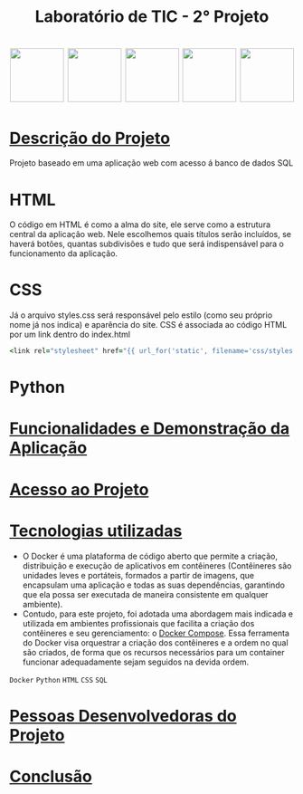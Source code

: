 # <h1 align="center"> Laboratório de TIC - 2° Projeto </h1>
<h1 align="center"> 
     <img src="https://cdn.jsdelivr.net/gh/devicons/devicon@latest/icons/docker/docker-original-wordmark.svg" height="95" width="95" />
     <img src="https://cdn.jsdelivr.net/gh/devicons/devicon@latest/icons/html5/html5-original-wordmark.svg" height="95" width="95" /> 
     <img src="https://cdn.jsdelivr.net/gh/devicons/devicon@latest/icons/python/python-original-wordmark.svg" height="95" width="95" /> 
     <img src="https://cdn.jsdelivr.net/gh/devicons/devicon@latest/icons/css3/css3-original-wordmark.svg" height="95" width="95" /> 
      <img src="https://cdn.jsdelivr.net/gh/devicons/devicon@latest/icons/postgresql/postgresql-plain-wordmark.svg" height="95" width="95" />
</h1>

 # [Descrição do Projeto](#descrição-do-projeto)
 
  Projeto baseado em uma aplicação web com acesso á banco de dados SQL 

# HTML 
O código em HTML é como a alma do site, ele serve como a estrutura central da aplicação web.
Nele escolhemos quais títulos serão incluídos, se haverá botões, quantas subdivisões e tudo que será indispensável para o funcionamento da aplicação.


# CSS 
Já o arquivo styles.css será responsável pelo estilo (como seu próprio nome já nos indica) e aparência do site. CSS é associada ao código HTML por um link dentro do index.html

```ruby
<link rel="stylesheet" href="{{ url_for('static', filename='css/styles.css') }}"/>
```

# Python

# [Funcionalidades e Demonstração da Aplicação](#funcionalidades-e-demonstração-da-aplicação)
# [Acesso ao Projeto](#acesso-ao-projeto)
# [Tecnologias utilizadas](#tecnologias-utilizadas)
  - O Docker é uma plataforma de código aberto que permite a criação, distribuição e execução de aplicativos em contêineres (Contêineres são unidades leves e portáteis, formados a partir de imagens, que encapsulam
uma aplicação e todas as suas dependências, garantindo que ela possa ser executada de
maneira consistente em qualquer ambiente).
  - Contudo, para este projeto, foi adotada uma abordagem mais indicada e utilizada em
ambientes profissionais que facilita a criação dos contêineres e seu gerenciamento: o [Docker
Compose](#Docker-Compose). Essa ferramenta do Docker visa orquestrar a criação dos contêineres e a ordem no
qual são criados, de forma que os recursos necessários para um container funcionar
adequadamente sejam seguidos na devida ordem.

 ``Docker`` ``Python`` ``HTML`` ``CSS`` ``SQL``

# [Pessoas Desenvolvedoras do Projeto](#pessoas-desenvolvedoras)


# [Conclusão](#conclusão)
          
          



